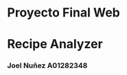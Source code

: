 <h1> Proyecto Final Web </h1>

<h1> Recipe Analyzer</h1>

<a href="https://infinite-hamlet-12691.herokuapp.com/"> </a>
<h3>Joel Nuñez A01282348</h3>
